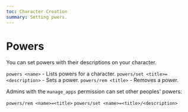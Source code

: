```yaml
---
toc: Character Creation
summary: Setting pwers.
---
```


# Powers

You can set powers with their descriptions on your character.

`powers <name>` - Lists powers for a character.
`powers/set <title>=<description>` - Sets a power.
`powers/rem <title>` - Removes a power.

Admins with the `manage_apps` permission can set other peoples' powers:

`powers/rem <name>=<title>`
`powers/set <name>=<title>/<description>`